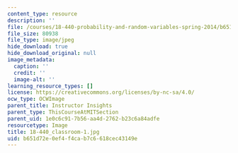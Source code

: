 ```yaml
---
content_type: resource
description: ''
file: /courses/18-440-probability-and-random-variables-spring-2014/b651d72e0ef4f4cab7c6618cec43149e_18-440_classroom-1.jpg
file_size: 80938
file_type: image/jpeg
hide_download: true
hide_download_original: null
image_metadata:
  caption: ''
  credit: ''
  image-alt: ''
learning_resource_types: []
license: https://creativecommons.org/licenses/by-nc-sa/4.0/
ocw_type: OCWImage
parent_title: Instructor Insights
parent_type: ThisCourseAtMITSection
parent_uid: 1e0c6c91-7b56-aa4d-2762-b23c6a84adfe
resourcetype: Image
title: 18-440_classroom-1.jpg
uid: b651d72e-0ef4-f4ca-b7c6-618cec43149e
---
```

